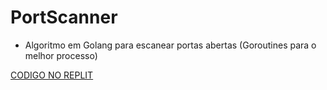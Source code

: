 # PortScanner
- Algoritmo em Golang para escanear portas abertas (Goroutines para o melhor processo)

[CODIGO NO REPLIT](https://replit.com/@MrWestOFC/PortScanner)
